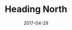 ---
layout: picture
title:  "Heading North"
date:   2017-04-29
categories: picture
ref: "IMG_8976"
location: "Barrenjoey Head Lighthouse"
dateTaken: "29/04/2017"
camera: "f/22 1/60 17mm ISO100"
hidden: true
---